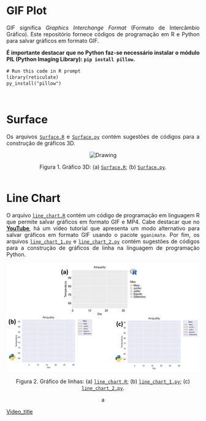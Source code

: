 # GIF Plot

<p align="justify">GIF significa <i>Graphics Interchange Format</i> (Formato de Intercâmbio Gráfico). Este repositório fornece códigos de programação em R e Python para salvar gráficos em formato GIF.</p>

<p align="justify"><b>É importante destacar que no Python faz-se necessário instalar o módulo  PIL (Python Imaging Library): <code>pip install pillow</code>.</b></p>

```{r}
# Run this code in R prompt
library(reticulate)
py_install("pillow")
```

</br>

# Surface

<p align="justify">Os arquivos <a target='_blank' rel='noopener noreferrer' href='https://github.com/luizleal1974/GIF-Plot/blob/main/Files/Surface.R'><code>Surface.R</code></a> e <a target='_blank' rel='noopener noreferrer' href='https://github.com/luizleal1974/GIF-Plot/blob/main/Files/Surface.py'><code>Surface.py</code></a> contém sugestões de códigos para a construção de gráficos 3D.</p>

<p align="center"><img src="/Files/Surface.gif" alt="Drawing"/></p>

<div align="center">Figura 1. Gráfico 3D: (a) <a target='_blank' rel='noopener noreferrer' href='https://github.com/luizleal1974/GIF-Plot/blob/main/Files/Surface.R'><code>Surface.R</code></a>; (b) <a target='_blank' rel='noopener noreferrer' href='https://github.com/luizleal1974/GIF-Plot/blob/main/Files/Surface.py'><code>Surface.py</code></a>.</div>


</br>

# Line Chart

<p align="justify">O arquivo <a target='_blank' rel='noopener noreferrer' href='https://github.com/luizleal1974/GIF-Plot/blob/main/Files/line_chart.R'><code>line_chart.R</code></a> contém um código de programação em linguagem R que permite salvar gráficos em formato GIF e MP4. Cabe destacar que no <a target='_blank' rel='noopener noreferrer' href='https://www.youtube.com/watch?v=CUZJTCrZiys&list=PL9QQDIVZa2ab9B2rieO41mLV2xFnsA70e&index=3&t=37s'><b>YouTube</b></a>, há um vídeo tutorial que apresenta um modo alternativo para salvar gráficos em formato GIF usando o pacote <code>gganimate</code>. Por fim, os arquivos <a target='_blank' rel='noopener noreferrer' href='https://github.com/luizleal1974/GIF-Plot/blob/main/Files/line_chart_1.py'><code>line_chart_1.py</code></a> e <a target='_blank' rel='noopener noreferrer' href='https://github.com/luizleal1974/GIF-Plot/blob/main/Files/line_chart_2.py'><code>line_chart_2.py</code></a> contém sugestões de códigos para a construção de gráficos de linha na linguagem de programação Python.</p>

<p align="center"><img src="/Files/line_chart.gif" alt="Drawing"/></p>

<div align="center">Figura 2. Gráfico de linhas: (a) <a target='_blank' rel='noopener noreferrer' href='https://github.com/luizleal1974/GIF-Plot/blob/main/Files/line_chart.R'><code>line_chart.R</code></a>; (b) <a target='_blank' rel='noopener noreferrer' href='https://github.com/luizleal1974/GIF-Plot/blob/main/Files/line_chart_1.py'><code>line_chart_1.py</code></a>; (c) <a target='_blank' rel='noopener noreferrer' href='https://github.com/luizleal1974/GIF-Plot/blob/main/Files/line_chart_2.py'><code>line_chart_2.py</code></a>.</div>




<p align="center">a</p>

[Video_title](Files/line_chart_R.mp4)

